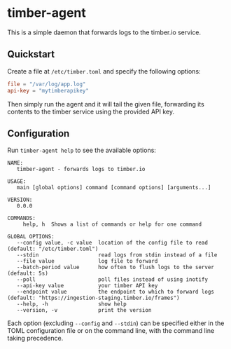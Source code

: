# timber-agent

This is a simple daemon that forwards logs to the timber.io service.

## Quickstart

Create a file at `/etc/timber.toml` and specify the following options:

```toml
file = "/var/log/app.log"
api-key = "mytimberapikey"
```

Then simply run the agent and it will tail the given file, forwarding its
contents to the timber service using the provided API key.

## Configuration

Run `timber-agent help` to see the available options:

```
NAME:
   timber-agent - forwards logs to timber.io

USAGE:
   main [global options] command [command options] [arguments...]

VERSION:
   0.0.0

COMMANDS:
     help, h  Shows a list of commands or help for one command

GLOBAL OPTIONS:
   --config value, -c value  location of the config file to read (default: "/etc/timber.toml")
   --stdin                   read logs from stdin instead of a file
   --file value              log file to forward
   --batch-period value      how often to flush logs to the server (default: 5s)
   --poll                    poll files instead of using inotify
   --api-key value           your timber API key
   --endpoint value          the endpoint to which to forward logs (default: "https://ingestion-staging.timber.io/frames")
   --help, -h                show help
   --version, -v             print the version
```

Each option (excluding `--config` and `--stdin`) can be specified either in the
TOML configuration file or on the command line, with the command line taking
precedence.
